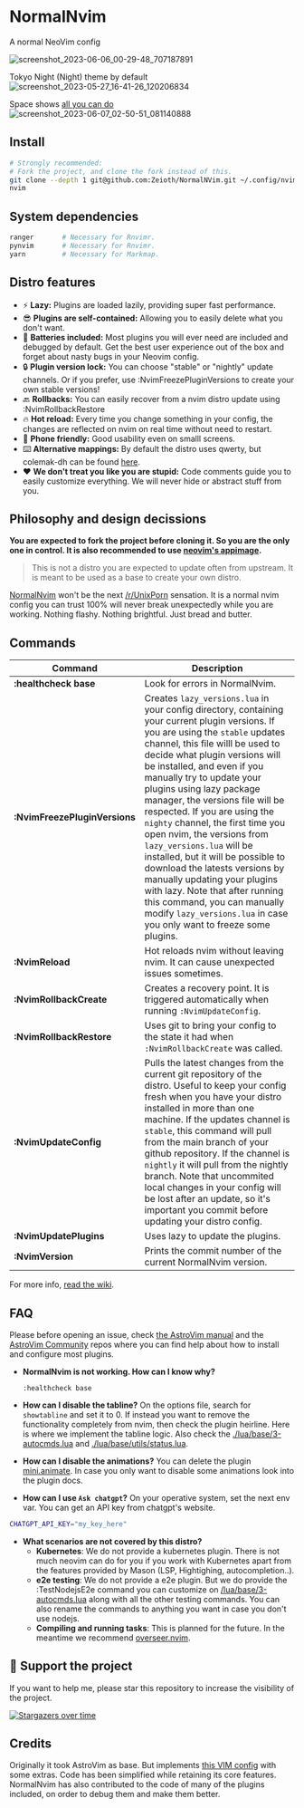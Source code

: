 # NormalNvim
A normal NeoVim config

![screenshot_2023-06-06_00-29-48_707187891](https://github.com/Zeioth/NormalNvim/assets/3357792/84255589-0afe-49ff-b3a2-38f2ffad459b)

Tokyo Night (Night) theme by default
![screenshot_2023-05-27_16-41-26_120206834](https://github.com/Zeioth/NormalNvim/assets/3357792/8f3b76c8-3ceb-4b8d-a0e1-50f73c94eb00)

Space shows [all you can do](https://github.com/Zeioth/NormalNvim/wiki/basic-mappings)
![screenshot_2023-06-07_02-50-51_081140888](https://github.com/Zeioth/NormalNvim/assets/3357792/284fb47a-a056-44e0-b4fd-0872d35df77d)


## Install

```sh
# Strongly recommended: 
# Fork the project, and clone the fork instead of this.
git clone --depth 1 git@github.com:Zeioth/NormalNVim.git ~/.config/nvim
nvim
```

## System dependencies
```sh
ranger       # Necessary for Rnvimr.
pynvim       # Necessary for Rnvimr.
yarn         # Necessary for Markmap.
```


## Distro features

* ⚡ **Lazy:** Plugins are loaded lazily, providing super fast performance.
* 😎 **Plugins are self-contained:** Allowing you to easily delete what you don't want.
* 🔋 **Batteries included:** Most plugins you will ever need are included and debugged by default. Get the best user experience out of the box and forget about nasty bugs in your Neovim config.
* 🔒 **Plugin version lock:** You can choose "stable" or "nightly" update channels. Or if you prefer, use :NvimFreezePluginVersions to create your own stable versions!
* 🔙 **Rollbacks:** You can easily recover from a nvim distro update using :NvimRollbackRestore
* 🔥 **Hot reload:** Every time you change something in your config, the changes are reflected on nvim on real time without need to restart.
* 📱 **Phone friendly:** Good usability even on smalll screens.
* ⌨️ **Alternative mappings:** By default the distro uses qwerty, but colemak-dh can be found [here](https://github.com/Zeioth/NormalNvim/wiki/colemak-dh).
* ❤️ **We don't treat you like you are stupid:** Code comments guide you to easily customize everything. We will never hide or abstract stuff from you.

## Philosophy and design decissions
__You are expected to fork the project before cloning it. So you are the only one in control. It is also recommended to use [neovim's appimage](https://github.com/neovim/neovim/releases).__

> This is not a distro you are expected to update often from upstream. It is meant to be used as a base to create your own distro.

[NormalNvim](https://github.com/Zeioth/NormalNvim) won't be the next [/r/UnixPorn](https://www.reddit.com/r/unixporn/) sensation. It is a normal nvim config you can trust 100% will never break unexpectedly while you are working. Nothing flashy. Nothing brightful. Just bread and butter.

## Commands

|  Command            | Description                             |
|---------------------|-----------------------------------------|
| **:healthcheck base**   | Look for errors in NormalNvim. |
| **:NvimFreezePluginVersions** | Creates `lazy_versions.lua` in your config directory, containing your current plugin versions. If you are using the `stable` updates channel, this file willl be used to decide what plugin versions will be installed, and even if you manually try to update your plugins using lazy package manager, the versions file will be respected. If you are using the `nighty` channel, the first time you open nvim, the versions from `lazy_versions.lua` will be installed, but it will be possible to download the latests versions by manually updating your plugins with lazy. Note that after running this command, you can manually modify `lazy_versions.lua` in case you only want to freeze some plugins. |
| **:NvimReload** | Hot reloads nvim without leaving nvim. It can cause unexpected issues sometimes. | 
| **:NvimRollbackCreate** | Creates a recovery point. It is triggered automatically when running `:NvimUpdateConfig`. | 
| **:NvimRollbackRestore** | Uses git to bring your config to the state it had when `:NvimRollbackCreate` was called. | 
| **:NvimUpdateConfig** | Pulls the latest changes from the current git repository of the distro. Useful to keep your config fresh when you have your distro installed in more than one machine. If the updates channel is `stable`, this command will pull from the main branch of your github repository. If the channel is `nightly` it will pull from the nightly branch. Note that uncommited local changes in your config will be lost after an update, so it's important you commit before updating your distro config.|
| **:NvimUpdatePlugins** | Uses lazy to update the plugins. |
| **:NvimVersion** | Prints the commit number of the current NormalNvim version. |

For more info, [read the wiki](https://github.com/Zeioth/NormalNvim/wiki).

## FAQ
Please before opening an issue, check [the AstroVim manual](https://astronvim.com/) and the [AstroVim Community](https://github.com/AstroNvim/astrocommunity) repos where you can find help about how to install and configure most plugins.

* **NormalNvim is not working. How can I know why?**

    `:healthcheck base`

* **How can I disable the tabline?** On the options file, search for `showtabline` and set it to 0. If instead you want to remove the functionality completely from nvim, then check the plugin heirline. Here is where we implement the tabline logic. Also check the [./lua/base/3-autocmds.lua](https://github.com/Zeioth/NormalNvim/blob/main/lua/base/3-autocmds.lua) and [./lua/base/utils/status.lua](https://github.com/Zeioth/NormalNvim/blob/main/lua/base/utils/status.lua).

* **How can I disable the animations?** You can delete the plugin [mini.animate](https://github.com/echasnovski/mini.animate). In case you only want to disable some animations look into the plugin docs.

* **How can I use `Ask chatgpt`?** On your operative system, set the next env var. You can get an API key from chatgpt's website.

```sh
CHATGPT_API_KEY="my_key_here"
```

* **What scenarios are not covered by this distro?**
  * **Kubernetes**: We do not provide a kubernetes plugin. There is not much neovim can do for you if you work with Kubernetes apart from the features provided by Mason (LSP, Hightighing, autocompletion..).
  * **e2e testing**: We do not provide a e2e plugin. But we do provide the :TestNodejsE2e command you can customize on [/lua/base/3-autocmds.lua](https://github.com/Zeioth/NormalNvim/blob/main/lua/base/3-autocmds.lua) along with all the other testing commands. You can also rename the commands to anything you want in case you don't use nodejs.
  * **Compiling and running tasks**: This is planned for the future. In the meantime we recommend [overseer.nvim](https://github.com/stevearc/overseer.nvim).


## 🌟 Support the project
If you want to help me, please star this repository to increase the visibility of the project.

[![Stargazers over time](https://starchart.cc/NormalNvim/NormalNvim.svg)](https://starchart.cc/NormalNvim/NormalNvim)

## Credits
Originally it took AstroVim as base. But implements [this VIM config](https://github.com/amix/vimrc) with some extras. Code has been simplified while retaining its core features. NormalNvim has also contributed to the code of many of the plugins included, on order to debug them and make them better.
